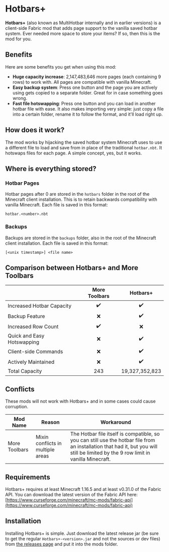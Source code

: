 # Hotbars+
**Hotbars+** (also known as MultiHotbar internally and in earlier versions) is a client-side Fabric mod that adds page support to the vanilla saved hotbar system. Ever needed more space to store your items? If so, then this is the mod for you.

## Benefits
Here are some benefits you get when using this mod:
* **Huge capacity increase**: 2,147,483,646 more pages (each containing 9 rows) to work with. All pages are compatible with vanilla Minecraft.
* **Easy backup system**: Press one button and the page you are actively using gets copied to a separate folder. Great for in case something goes wrong.
* **Fast file hotswapping**: Press one button and you can load in another hotbar file with ease. It also makes importing very simple: just copy a file into a certain folder, rename it to follow the format, and it'll load right up.

## How does it work?
The mod works by hijacking the saved hotbar system Minecraft uses to use a different file to load and save from in place of the traditional `hotbar.nbt`. It hotswaps files for each page. A simple concept, yes, but it works.

## Where is everything stored?

### Hotbar Pages
Hotbar pages after 0 are stored in the `hotbars` folder in the root of the Minecraft client installation. This is to retain backwards compatibility with vanilla Minecraft. Each file is saved in this format:
```none
hotbar.<number>.nbt
```

### Backups
Backups are stored in the `backups` folder, also in the root of the Minecraft client installation. Each file is saved in this format: 
```none
[<unix timestamp>] <file name>
```

## Comparison between Hotbars+ and More Toolbars
|   | More Toolbars | Hotbars+
| - | :-----------: | :------:
| Increased Hotbar Capacity  | :heavy_check_mark: | :heavy_check_mark:
| Backup Feature             | :x:                | :heavy_check_mark:
| Increased Row Count        | :heavy_check_mark: | :x:
| Quick and Easy Hotswapping | :x:                | :heavy_check_mark:
| Client-side Commands       | :x:                | :heavy_check_mark:
| Actively Maintained        | :x:                | :heavy_check_mark:
| Total Capacity             | 243                | 19,327,352,823

## Conflicts
These mods will not work with Hotbars+ and in some cases could cause corruption.

Mod Name | Reason | Workaround
------------- | ------------- | -------------
More Toolbars | Mixin conflicts in multiple areas | The Hotbar file itself is compatible, so you can still use the hotbar file from an installation that had it, but you will still be limited by the 9 row limit in vanilla Minecraft.

## Requirements
Hotbars+ requires at least Minecraft 1.16.5 and at least v0.31.0 of the Fabric API. You can download the latest version of the Fabric API here: [https://www.curseforge.com/minecraft/mc-mods/fabric-api](https://www.curseforge.com/minecraft/mc-mods/fabric-api)

## Installation
Installing Hotbars+ is simple. Just download the latest release jar (be sure to get the regular `Hotbars+-<version>.jar` and not the sources or dev files) from [the releases page](https://github.com/VideoGameSmash12/HotbarsPlus/releases/) and put it into the mods folder.
